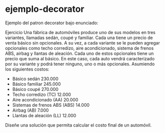 # ejemplo-decorator
Ejemplo del patron decorator bajo enunciado:

Ejercicio
Una fábrica de automóviles produce uno de sus modelos en tres variantes, llamadas sedán, coupé y familiar. Cada una tiene un precio de venta básico sin opcionales. A su vez, a cada variante se le pueden agregar opcionales como techo corredizo, aire acondicionado, sistema de frenos ABS, airbag y llantas de aleación. Cada uno de estos opcionales tiene un precio que suma al básico. En este caso, cada auto vendrá caracterizado por su variante y podrá tener ninguno, uno o más opcionales.
Asumiendo los siguientes costos:
* Básico sedán 230.000
* Básico familiar 245.000
* Básico coupé 270.000
* Techo corredizo (TC) 12.000
* Aire acondicionado (AA) 20.000
* Sistemas de frenos ABS (ABS) 14.000
* Airbag (AB) 7.000
* Llantas de aleación (LL) 12.000

Diseñe una solución que permita calcular el costo final de un automóvil.
